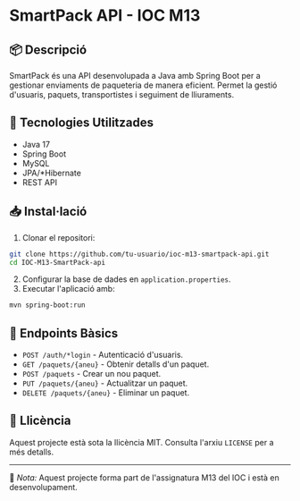 # SmartPack API - IOC M13

## 📦 Descripció

SmartPack és una API desenvolupada a Java amb Spring Boot per a gestionar enviaments de paqueteria de manera eficient. Permet la gestió d'usuaris, paquets, transportistes i seguiment de lliuraments.

## 🚀 Tecnologies Utilitzades

- Java 17
- Spring Boot
- MySQL
- JPA/*Hibernate
- REST API

## 📥 Instal·lació

1. Clonar el repositori:
```bash
git clone https://github.com/tu-usuario/ioc-m13-smartpack-api.git
cd IOC-M13-SmartPack-api
```
2. Configurar la base de dades en `application.properties`.
3. Executar l'aplicació amb:
```bash
mvn spring-boot:run
```

## 📡 Endpoints Bàsics

- `POST /auth/*login` - Autenticació d'usuaris.
- `GET /paquets/{aneu}` - Obtenir detalls d'un paquet.
- `POST /paquets` - Crear un nou paquet.
- `PUT /paquets/{aneu}` - Actualitzar un paquet.
- `DELETE /paquets/{aneu}` - Eliminar un paquet.

## 📜 Llicència

Aquest projecte està sota la llicència MIT. Consulta l'arxiu `LICENSE` per a més detalls.

---

📌 *Nota:* Aquest projecte forma part de l'assignatura M13 del IOC i està en desenvolupament.

